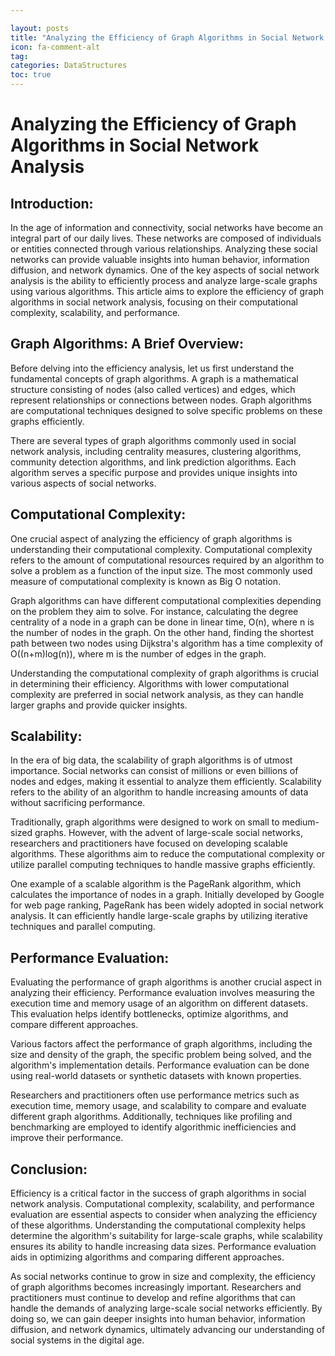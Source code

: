 ```yaml
---

layout: posts
title: "Analyzing the Efficiency of Graph Algorithms in Social Network Analysis"
icon: fa-comment-alt
tag:      
categories: DataStructures
toc: true
---
```




# Analyzing the Efficiency of Graph Algorithms in Social Network Analysis

## Introduction:
In the age of information and connectivity, social networks have become an integral part of our daily lives. These networks are composed of individuals or entities connected through various relationships. Analyzing these social networks can provide valuable insights into human behavior, information diffusion, and network dynamics. One of the key aspects of social network analysis is the ability to efficiently process and analyze large-scale graphs using various algorithms. This article aims to explore the efficiency of graph algorithms in social network analysis, focusing on their computational complexity, scalability, and performance.

## Graph Algorithms: A Brief Overview:
Before delving into the efficiency analysis, let us first understand the fundamental concepts of graph algorithms. A graph is a mathematical structure consisting of nodes (also called vertices) and edges, which represent relationships or connections between nodes. Graph algorithms are computational techniques designed to solve specific problems on these graphs efficiently.

There are several types of graph algorithms commonly used in social network analysis, including centrality measures, clustering algorithms, community detection algorithms, and link prediction algorithms. Each algorithm serves a specific purpose and provides unique insights into various aspects of social networks.

## Computational Complexity:
One crucial aspect of analyzing the efficiency of graph algorithms is understanding their computational complexity. Computational complexity refers to the amount of computational resources required by an algorithm to solve a problem as a function of the input size. The most commonly used measure of computational complexity is known as Big O notation.

Graph algorithms can have different computational complexities depending on the problem they aim to solve. For instance, calculating the degree centrality of a node in a graph can be done in linear time, O(n), where n is the number of nodes in the graph. On the other hand, finding the shortest path between two nodes using Dijkstra's algorithm has a time complexity of O((n+m)log(n)), where m is the number of edges in the graph.

Understanding the computational complexity of graph algorithms is crucial in determining their efficiency. Algorithms with lower computational complexity are preferred in social network analysis, as they can handle larger graphs and provide quicker insights.

## Scalability:
In the era of big data, the scalability of graph algorithms is of utmost importance. Social networks can consist of millions or even billions of nodes and edges, making it essential to analyze them efficiently. Scalability refers to the ability of an algorithm to handle increasing amounts of data without sacrificing performance.

Traditionally, graph algorithms were designed to work on small to medium-sized graphs. However, with the advent of large-scale social networks, researchers and practitioners have focused on developing scalable algorithms. These algorithms aim to reduce the computational complexity or utilize parallel computing techniques to handle massive graphs efficiently.

One example of a scalable algorithm is the PageRank algorithm, which calculates the importance of nodes in a graph. Initially developed by Google for web page ranking, PageRank has been widely adopted in social network analysis. It can efficiently handle large-scale graphs by utilizing iterative techniques and parallel computing.

## Performance Evaluation:
Evaluating the performance of graph algorithms is another crucial aspect in analyzing their efficiency. Performance evaluation involves measuring the execution time and memory usage of an algorithm on different datasets. This evaluation helps identify bottlenecks, optimize algorithms, and compare different approaches.

Various factors affect the performance of graph algorithms, including the size and density of the graph, the specific problem being solved, and the algorithm's implementation details. Performance evaluation can be done using real-world datasets or synthetic datasets with known properties.

Researchers and practitioners often use performance metrics such as execution time, memory usage, and scalability to compare and evaluate different graph algorithms. Additionally, techniques like profiling and benchmarking are employed to identify algorithmic inefficiencies and improve their performance.

## Conclusion:
Efficiency is a critical factor in the success of graph algorithms in social network analysis. Computational complexity, scalability, and performance evaluation are essential aspects to consider when analyzing the efficiency of these algorithms. Understanding the computational complexity helps determine the algorithm's suitability for large-scale graphs, while scalability ensures its ability to handle increasing data sizes. Performance evaluation aids in optimizing algorithms and comparing different approaches.

As social networks continue to grow in size and complexity, the efficiency of graph algorithms becomes increasingly important. Researchers and practitioners must continue to develop and refine algorithms that can handle the demands of analyzing large-scale social networks efficiently. By doing so, we can gain deeper insights into human behavior, information diffusion, and network dynamics, ultimately advancing our understanding of social systems in the digital age.